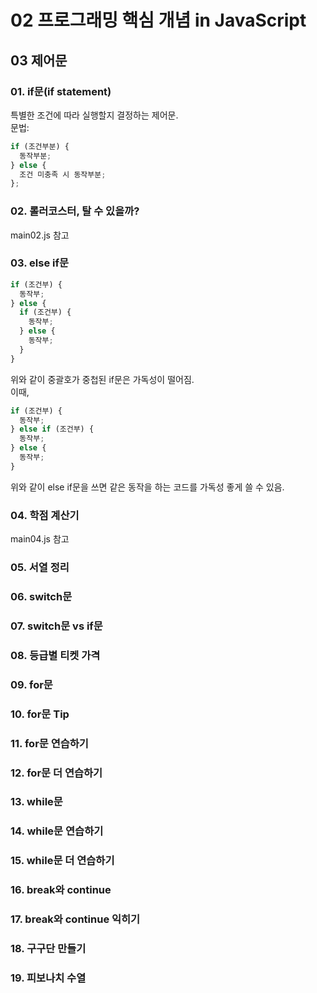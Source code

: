 # 02 프로그래밍 핵심 개념 in JavaScript

## 03 제어문

### 01. if문(if statement)
특별한 조건에 따라 실행할지 결정하는 제어문.   
문법:
```JavaScript
if (조건부분) {
  동작부분;
} else {
  조건 미충족 시 동작부분;
};
```

### 02. 롤러코스터, 탈 수 있을까?
main02.js 참고


### 03. else if문
```JavaScript
if (조건부) {
  동작부;
} else {
  if (조건부) {
    동작부;
  } else {
    동작부;
  }
}   
```

위와 같이 중괄호가 중첩된 if문은 가독성이 떨어짐.   
이때,   

```JavaScript
if (조건부) {
  동작부;
} else if (조건부) {
  동작부;
} else {
  동작부;
}   
```
위와 같이 else if문을 쓰면 같은 동작을 하는 코드를 가독성 좋게 쓸 수 있음.

### 04. 학점 계산기
main04.js 참고


### 05. 서열 정리


### 06. switch문


### 07. switch문 vs if문


### 08. 등급별 티켓 가격


### 09. for문


### 10. for문 Tip


### 11. for문 연습하기


### 12. for문 더 연습하기


### 13. while문


### 14. while문 연습하기


### 15. while문 더 연습하기


### 16. break와 continue


### 17. break와 continue 익히기


### 18. 구구단 만들기


### 19. 피보나치 수열



